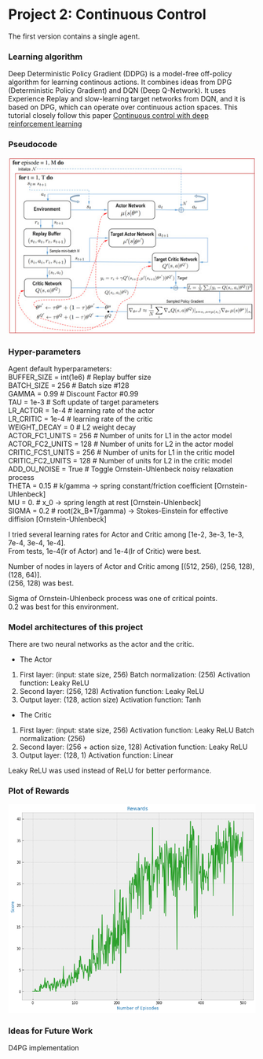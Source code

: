 # Project 2: Continuous Control
The first version contains a single agent.

### Learning algorithm
Deep Deterministic Policy Gradient (DDPG) is a model-free off-policy algorithm for learning continous actions.
It combines ideas from DPG (Deterministic Policy Gradient) and DQN (Deep Q-Network). It uses Experience Replay 
and slow-learning target networks from DQN, and it is based on DPG, which can operate over continuous action spaces.
    This tutorial closely follow this paper [Continuous control with deep reinforcement learning](http://codsim.com/reinforcement-learning/deep-deterministic-policy-gradient)
    
### Pseudocode
![DDPG](Images/DDPG1.jpg)


### Hyper-parameters
Agent default hyperparameters:<br>
BUFFER_SIZE = int(1e6)  # Replay buffer size<br>
BATCH_SIZE = 256        # Batch size #128<br>
GAMMA = 0.99            # Discount Factor #0.99<br>
TAU = 1e-3              # Soft update of target parameters<br>
LR_ACTOR = 1e-4         # learning rate of the actor <br>
LR_CRITIC = 1e-4        # learning rate of the critic<br>
WEIGHT_DECAY = 0        # L2 weight decay<br>
ACTOR_FC1_UNITS = 256   # Number of units for L1 in the actor model<br>
ACTOR_FC2_UNITS = 128   # Number of units for L2 in the actor model<br>
CRITIC_FCS1_UNITS = 256 # Number of units for L1 in the critic model<br>
CRITIC_FC2_UNITS = 128  # Number of units for L2 in the critic model<br>
ADD_OU_NOISE = True     # Toggle Ornstein-Uhlenbeck noisy relaxation process<br>
THETA = 0.15            # k/gamma -> spring constant/friction coefficient [Ornstein-Uhlenbeck]<br>
MU = 0.                 # x_0 -> spring length at rest [Ornstein-Uhlenbeck]<br>
SIGMA = 0.2             # root(2k_B*T/gamma) -> Stokes-Einstein for effective diffision [Ornstein-Uhlenbeck]<br>


I tried several learning rates for Actor and Critic among [1e-2, 3e-3, 1e-3, 7e-4, 3e-4, 1e-4].<br>
From tests, 1e-4(lr of Actor) and 1e-4(lr of Critic) were best.<br>

Number of nodes in layers of Actor and Critic among [(512, 256), (256, 128), (128, 64)].<br>
(256, 128) was best.<br>

Sigma of Ornstein-Uhlenbeck process was one of critical points.<br>
0.2 was best for this environment.<br>


### Model architectures of this project
There are two neural networks as the actor and the critic.

* The Actor
1. First layer: (input: state size, 256)
   Batch normalization: (256)
   Activation function: Leaky ReLU
2. Second layer: (256, 128)
   Activation function: Leaky ReLU
3. Output layer: (128, action size)
   Activation function: Tanh

* The Critic
1. First layer: (input: state size, 256)
   Activation function: Leaky ReLU
   Batch normalization: (256)
2. Second layer: (256 + action size, 128)
   Activation function: Leaky ReLU
3. Output layer: (128, 1)
   Activation function: Linear

Leaky ReLU was used instead of ReLU for better performance.<br>

### Plot of Rewards
![Plot of rewards](/Images/pr2.png)

### Ideas for Future Work
D4PG implementation

